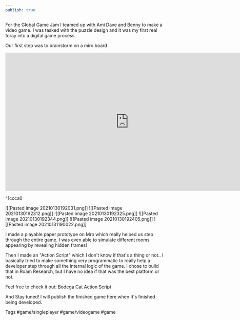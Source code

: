 ```yaml
---
publish: true
---
```

For the Global Game Jam I teamed up with Ami Dave and Benny to make a video game. I was tasked with the puzzle design and it was my first real foray into a digital game process. 

Our first step was to brainstorm on a miro board
<iframe width="768" height="432" src="https://miro.com/app/live-embed/o9J_lWzu1Z8=/?moveToViewport=-26380,1658,10732,5293" frameBorder="0" scrolling="no" allowFullScreen></iframe>

^1ccca0

![[Pasted image 20210130192031.png]]
![[Pasted image 20210130192312.png]]
![[Pasted image 20210130192325.png]]
![[Pasted image 20210130192344.png]]
![[Pasted image 20210130192405.png]]
![[Pasted image 20210131190022.png]]

I made a playable paper prototype on Mro which really helped us step through the entire game. I was even able to simulate different rooms appearing by revealing hidden frames!

Then I made an "Action Script" which I don't know if that's a thing or not..
I basically tried to make something very programmatic to really help a developer step through all the internal logic of the game.
I chose to build that in Roam Research, but I have no idea if that was the best platform or not.

Feel free to check it out:
[Bodega Cat Action Script](https://roamresearch.com/[[/app/BUDS/page/55k9xevOr]])

And Stay tuned! I will publish the finished game here when It's finished being developed.

Tags
#game/singleplayer #game/videogame #game 
